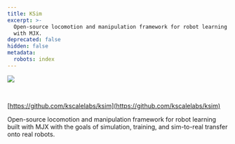 ```yaml
---
title: KSim
excerpt: >-
  Open-source locomotion and manipulation framework for robot learning built
  with MJX.
deprecated: false
hidden: false
metadata:
  robots: index
---
```

![](https://files.readme.io/81b418d428e8e357884f606ba1a27d4a1dd959aa0b372d205b2f9aff9d3b0650-image.png)

<br />

[https://github.com/kscalelabs/ksim](https://github.com/kscalelabs/ksim)

Open-source locomotion and manipulation framework for robot learning built with MJX with the goals of simulation, training, and sim-to-real transfer onto real robots.